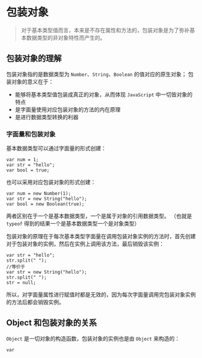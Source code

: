 
# 包装对象

> 对于基本类型值而言，本来是不存在属性和方法的，包装对象是为了弥补基本数据类型的非对象特性而产生的。

## 包装对象的理解

包装对象指的是数据类型为 `Number`、`String`、`Boolean` 的值对应的原生对象；
包装对象的意义在于：
- 能够将基本类型值包装成真正的对象，从而体现 `JavaScript` 中一切皆对象的特点
- 是字面量使用对应包装对象的方法的内在原理
- 是进行数据类型转换的利器

### 字面量和包装对象

基本数据类型可以通过字面量的形式创建：

```
var num = 1;
var str = "hello";
var bool = true;
```

也可以采用对应包装对象的形式创建：

```
var num = new Number(1);
var str = new String("hello");
var bool = new Boolean(true);
```

两者区别在于一个是基本数据类型，一个是属于对象的引用数据类型。 （也就是 `typeof` 得到的结果一个是基本数据类型一个是对象类型）

包装对象的原理在于每次基本类型字面量在调用包装对象实例的方法时，首先创建对于包装对象的实例，然后在实例上调用该方法，最后销毁该实例：

```
var str = "hello";
str.split(" ");
//等价于
var str = new String("hello");
str.split(" ");
str = null;
```

所以，对字面量属性进行赋值时都是无效的，因为每次字面量调用完包装对象实例的方法后都会销毁实例。

## Object 和包装对象的关系

`Object` 是一切对象的构造函数，包装对象的实例也是由 `Object` 来构造的：
```
var
```
